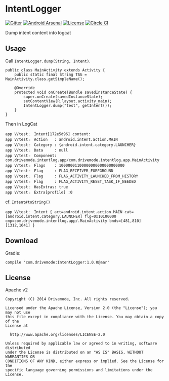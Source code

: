 # IntentLogger

[![Gitter](http://img.shields.io/badge/Gitter-Join%20Chat-brightgreen.svg?style=flat)](https://gitter.im/Drivemode/IntentLogger?utm_source=badge&utm_medium=badge&utm_campaign=pr-badge&utm_content=badge)
[![Android Arsenal](https://img.shields.io/badge/Android%20Arsenal-IntentLogger-brightgreen.svg?style=flat)](http://android-arsenal.com/details/1/1270)
[![License](http://img.shields.io/badge/License-Apache%202-brightgreen.svg?style=flat)](https://github.com/Drivemode/IntentLogger/blob/master/LICENSE.md)
[![Circle CI](https://circleci.com/gh/Drivemode/IntentLogger/tree/master.svg?style=shield)](https://circleci.com/gh/Drivemode/IntentLogger/tree/master)

Dump intent content into logcat

## Usage

Call `IntentLogger.dump(String, Intent)`.

```
public class MainActivity extends Activity {
    public static final String TAG = MainActivity.class.getSimpleName();

    @Override
    protected void onCreate(Bundle savedInstanceState) {
        super.onCreate(savedInstanceState);
        setContentView(R.layout.activity_main);
        IntentLogger.dump("test", getIntent());
    }
}
```

Then in LogCat

```
app V/test﹕ Intent[172e5d96] content:
app V/test﹕ Action   : android.intent.action.MAIN
app V/test﹕ Category : {android.intent.category.LAUNCHER}
app V/test﹕ Data     : null
app V/test﹕ Component: com.drivemode.intentlog.app/com.drivemode.intentlog.app.MainActivity
app V/test﹕ Flags    : 10000001100000000000000000000
app V/test﹕ Flag     : FLAG_RECEIVER_FOREGROUND
app V/test﹕ Flag     : FLAG_ACTIVITY_LAUNCHED_FROM_HISTORY
app V/test﹕ Flag     : FLAG_ACTIVITY_RESET_TASK_IF_NEEDED
app V/test﹕ HasExtras: true
app V/test﹕ Extra[profile] :0
```

cf. `Intent#toString()`

```
app V/test﹕ Intent { act=android.intent.action.MAIN cat=[android.intent.category.LAUNCHER] flg=0x10100000 cmp=com.drivemode.intentlog.app/.MainActivity bnds=[481,810][1312,1641] }
```

## Download

Gradle:

```
compile 'com.drivemode:IntentLogger:1.0.0@aar'
```

## License

Apache v2

```
Copyright (C) 2014 Drivemode, Inc. All rights reserved.

Licensed under the Apache License, Version 2.0 (the "License"); you may not use
this file except in compliance with the License. You may obtain a copy of the
License at

  http://www.apache.org/licenses/LICENSE-2.0

Unless required by applicable law or agreed to in writing, software distributed
under the License is distributed on an "AS IS" BASIS, WITHOUT WARRANTIES OR
CONDITIONS OF ANY KIND, either express or implied. See the License for the
specific language governing permissions and limitations under the License.
```
